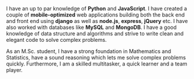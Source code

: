 I have an up to par knowledge of **Python** and **JavaScript**. I have created a couple of **mobile-optimized** web applications building both the back end and front end using **django** as well as **node.js**, **express**, **jQuery** etc. I have also worked with databases like **MySQL** and **MongoDB**. I have a good knowledge of data structure and algorithms and strive to write clean and elegant code to solve complex problems.

As an M.Sc. student, I have a strong foundation in Mathematics and Statistics, have a sound reasoning which lets me solve complex problems quickly. Furthermore, I am a skilled multitasker, a quick learner and a team player. 